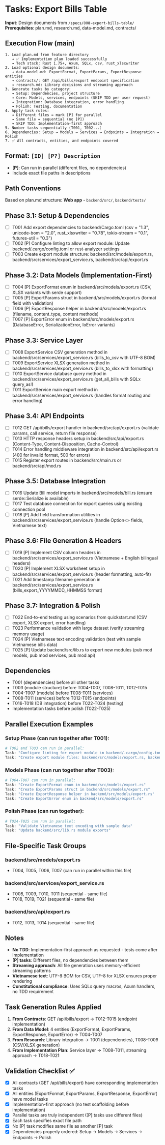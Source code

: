 # Tasks: Export Bills Table

**Input**: Design documents from `/specs/008-export-bills-table/`
**Prerequisites**: plan.md, research.md, data-model.md, contracts/

## Execution Flow (main)
```
1. Load plan.md from feature directory
   → ✅ Implementation plan loaded successfully
   → Tech stack: Rust 1.75+, Axum, SQLx, csv, rust_xlsxwriter
2. Load optional design documents:
   → data-model.md: ExportFormat, ExportParams, ExportResponse entities
   → contracts/: GET /api/bills/export endpoint specification
   → research.md: Library decisions and streaming approach
3. Generate tasks by category:
   → Setup: Dependencies, project structure
   → Core: Models, services, endpoints (SKIP TDD per user request)
   → Integration: Database integration, error handling
   → Polish: Testing, documentation
4. Apply task rules:
   → Different files = mark [P] for parallel
   → Same file = sequential (no [P])
   → SKIP TDD: Implementation-first approach
5. Number tasks sequentially (T001, T002...)
6. Dependencies: Setup → Models → Services → Endpoints → Integration → Polish
7. ✅ All contracts, entities, and endpoints covered
```

## Format: `[ID] [P?] Description`
- **[P]**: Can run in parallel (different files, no dependencies)
- Include exact file paths in descriptions

## Path Conventions
Based on plan.md structure: **Web app** - `backend/src/`, `backend/tests/`

## Phase 3.1: Setup & Dependencies
- [ ] T001 Add export dependencies to backend/Cargo.toml (csv = "1.3", unicode-bom = "2.0", rust_xlsxwriter = "0.78", tokio-stream = "0.1", futures-util = "0.3")
- [ ] T002 [P] Configure linting to allow export module: Update backend/.cargo/config.toml or rust-analyzer settings
- [ ] T003 Create export module structure: backend/src/models/export.rs, backend/src/services/export_service.rs, backend/src/api/export.rs

## Phase 3.2: Data Models (Implementation-First)
- [ ] T004 [P] ExportFormat enum in backend/src/models/export.rs (CSV, XLSX variants with serde support)
- [ ] T005 [P] ExportParams struct in backend/src/models/export.rs (format field with validation)
- [ ] T006 [P] ExportResponse helper in backend/src/models/export.rs (filename, content_type, content methods)
- [ ] T007 [P] ExportError enum in backend/src/models/export.rs (DatabaseError, SerializationError, IoError variants)

## Phase 3.3: Service Layer
- [ ] T008 ExportService CSV generation method in backend/src/services/export_service.rs (bills_to_csv with UTF-8 BOM)
- [ ] T009 ExportService XLSX generation method in backend/src/services/export_service.rs (bills_to_xlsx with formatting)
- [ ] T010 ExportService database query method in backend/src/services/export_service.rs (get_all_bills with SQLx query_as!)
- [ ] T011 ExportService main export method in backend/src/services/export_service.rs (handles format routing and error handling)

## Phase 3.4: API Endpoints
- [ ] T012 GET /api/bills/export handler in backend/src/api/export.rs (validate params, call service, return file response)
- [ ] T013 HTTP response headers setup in backend/src/api/export.rs (Content-Type, Content-Disposition, Cache-Control)
- [ ] T014 Error handling middleware integration in backend/src/api/export.rs (400 for invalid format, 500 for errors)
- [ ] T015 Register export routes in backend/src/main.rs or backend/src/api/mod.rs

## Phase 3.5: Database Integration
- [ ] T016 Update Bill model imports in backend/src/models/bill.rs (ensure serde::Serialize is available)
- [ ] T017 Test database connection for export queries using existing connection pool
- [ ] T018 [P] Add field transformation utilities in backend/src/services/export_service.rs (handle Option<> fields, Vietnamese text)

## Phase 3.6: File Generation & Headers
- [ ] T019 [P] Implement CSV column headers in backend/src/services/export_service.rs (Vietnamese + English bilingual headers)
- [ ] T020 [P] Implement XLSX worksheet setup in backend/src/services/export_service.rs (header formatting, auto-fit)
- [ ] T021 Add timestamp filename generation in backend/src/services/export_service.rs (bills_export_YYYYMMDD_HHMMSS format)

## Phase 3.7: Integration & Polish
- [ ] T022 End-to-end testing using scenarios from quickstart.md (CSV export, XLSX export, error handling)
- [ ] T023 Performance validation with large dataset (verify streaming memory usage)
- [ ] T024 [P] Vietnamese text encoding validation (test with sample Vietnamese bills data)
- [ ] T025 [P] Update backend/src/lib.rs to export new modules (pub mod models, pub mod services, pub mod api)

## Dependencies
- T001 (dependencies) before all other tasks
- T003 (module structure) before T004-T007, T008-T011, T012-T015
- T004-T007 (models) before T008-T011 (services)
- T008-T011 (services) before T012-T015 (endpoints)
- T016-T018 (DB integration) before T022-T024 (testing)
- Implementation tasks before polish (T022-T025)

## Parallel Execution Examples

### Setup Phase (can run together after T001):
```bash
# T002 and T003 can run in parallel:
Task: "Configure linting for export module in backend/.cargo/config.toml"
Task: "Create export module files: backend/src/models/export.rs, backend/src/services/export_service.rs, backend/src/api/export.rs"
```

### Models Phase (can run together after T003):
```bash
# T004-T007 can run in parallel:
Task: "Create ExportFormat enum in backend/src/models/export.rs"
Task: "Create ExportParams struct in backend/src/models/export.rs"
Task: "Create ExportResponse helper in backend/src/models/export.rs"
Task: "Create ExportError enum in backend/src/models/export.rs"
```

### Polish Phase (can run together):
```bash
# T024-T025 can run in parallel:
Task: "Validate Vietnamese text encoding with sample data"
Task: "Update backend/src/lib.rs module exports"
```

## File-Specific Task Groups

### backend/src/models/export.rs
- T004, T005, T006, T007 (can run in parallel within this file)

### backend/src/services/export_service.rs
- T008, T009, T010, T011 (sequential - same file)
- T018, T019, T021 (sequential - same file)

### backend/src/api/export.rs
- T012, T013, T014 (sequential - same file)

## Notes
- **No TDD**: Implementation-first approach as requested - tests come after implementation
- **[P] tasks**: Different files, no dependencies between them
- **Streaming approach**: All file generation uses memory-efficient streaming patterns
- **Vietnamese text**: UTF-8 BOM for CSV, UTF-8 for XLSX ensures proper rendering
- **Constitutional compliance**: Uses SQLx query macros, Axum handlers, no TDD requirement

## Task Generation Rules Applied
1. **From Contracts**: GET /api/bills/export → T012-T015 (endpoint implementation)
2. **From Data Model**: 4 entities (ExportFormat, ExportParams, ExportResponse, ExportError) → T004-T007
3. **From Research**: Library integration → T001 (dependencies), T008-T009 (CSV/XLSX generation)
4. **From Implementation Plan**: Service layer → T008-T011, streaming approach → T018-T021

## Validation Checklist ✅
- [x] All contracts (GET /api/bills/export) have corresponding implementation tasks
- [x] All entities (ExportFormat, ExportParams, ExportResponse, ExportError) have model tasks
- [x] Implementation-first approach (no test scaffolding before implementation)
- [x] Parallel tasks are truly independent ([P] tasks use different files)
- [x] Each task specifies exact file path
- [x] No [P] task modifies same file as another [P] task
- [x] Dependencies properly ordered: Setup → Models → Services → Endpoints → Polish